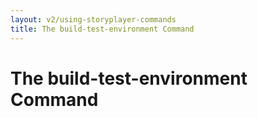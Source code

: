 ```yaml
---
layout: v2/using-storyplayer-commands
title: The build-test-environment Command
---
```

# The build-test-environment Command